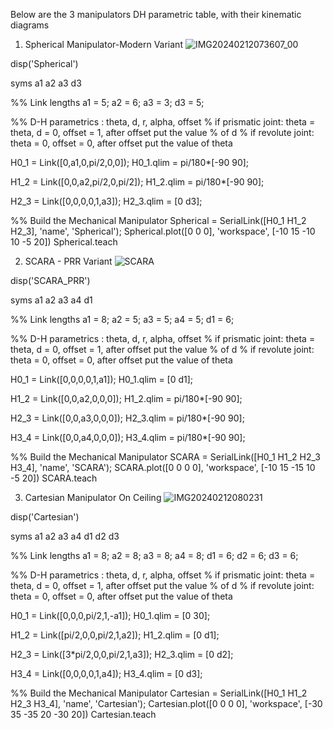 Below are the 3 manipulators DH parametric table, with their kinematic diagrams

1. Spherical Manipulator-Modern Variant
 ![IMG20240212073607_00](https://github.com/Mikamikss/CARTESIAN_G5_Assignment_2024/assets/157662884/f79a0c68-1f30-4c20-9c77-4388e96e1900)

disp('Spherical')

syms a1 a2 a3 d3

%% Link lengths
a1 = 5;
a2 = 6;
a3 = 3;
d3 = 5;

%% D-H parametrics : theta, d, r, alpha, offset
% if prismatic joint: theta = theta, d = 0, offset = 1, after offset put the value
% of d
% if revolute joint: theta = 0, offset = 0, after offset put the value of theta

H0_1 = Link([0,a1,0,pi/2,0,0]);
H0_1.qlim = pi/180*[-90 90];

H1_2 = Link([0,0,a2,pi/2,0,pi/2]);
H1_2.qlim = pi/180*[-90 90];

H2_3 = Link([0,0,0,0,1,a3]);
H2_3.qlim = [0 d3];

%% Build the Mechanical Manipulator
Spherical = SerialLink([H0_1 H1_2 H2_3], 'name', 'Spherical');
Spherical.plot([0 0 0], 'workspace', [-10 15 -10 10 -5 20])
Spherical.teach




2. SCARA - PRR Variant
![SCARA](https://github.com/Mikamikss/CARTESIAN_G5_Assignment_2024/assets/158114394/a652c409-ff7e-48a6-8ab8-b1eee40365d6)

disp('SCARA_PRR')

syms a1 a2 a3 a4 d1

%% Link lengths a1 = 8; a2 = 5; a3 = 5; a4 = 5; d1 = 6;

%% D-H parametrics : theta, d, r, alpha, offset % if prismatic joint: theta = theta, d = 0, offset = 1, after offset put the value % of d % if revolute joint: theta = 0, offset = 0, after offset put the value of theta

H0_1 = Link([0,0,0,0,1,a1]); H0_1.qlim = [0 d1];

H1_2 = Link([0,0,a2,0,0,0]); H1_2.qlim = pi/180*[-90 90];

H2_3 = Link([0,0,a3,0,0,0]); H2_3.qlim = pi/180*[-90 90];

H3_4 = Link([0,0,a4,0,0,0]); H3_4.qlim = pi/180*[-90 90];

%% Build the Mechanical Manipulator SCARA = SerialLink([H0_1 H1_2 H2_3 H3_4], 'name', 'SCARA'); SCARA.plot([0 0 0 0], 'workspace', [-10 15 -15 10 -5 20]) SCARA.teach




3. Cartesian Manipulator On Ceiling
   ![IMG20240212080231](https://github.com/CKeeeent/CARTESIAN_G5_Assignment_2024/assets/159670239/649695c9-b0df-45f1-80cd-c707b4ef90d6)

disp('Cartesian')

syms a1 a2 a3 a4 d1 d2 d3

%% Link lengths
a1 = 8;
a2 = 8;
a3 = 8;
a4 = 8;
d1 = 6;
d2 = 6;
d3 = 6;

%% D-H parametrics : theta, d, r, alpha, offset
% if prismatic joint: theta = theta, d = 0, offset = 1, after offset put the value
% of d
% if revolute joint: theta = 0, offset = 0, after offset put the value of theta

H0_1 = Link([0,0,0,pi/2,1,-a1]);
H0_1.qlim = [0 30];

H1_2 = Link([pi/2,0,0,pi/2,1,a2]);
H1_2.qlim = [0 d1];

H2_3 = Link([3*pi/2,0,0,pi/2,1,a3]);
H2_3.qlim = [0 d2];

H3_4 = Link([0,0,0,0,1,a4]);
H3_4.qlim = [0 d3];

%% Build the Mechanical Manipulator
Cartesian = SerialLink([H0_1 H1_2 H2_3 H3_4], 'name', 'Cartesian');
Cartesian.plot([0 0 0 0], 'workspace', [-30 35 -35 20 -30 20])
Cartesian.teach
